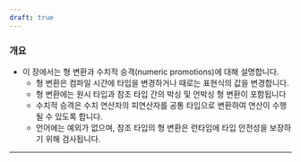 ```yaml
---
draft: true
---
```


### 개요
- 이 장에서는 형 변환과 수치적 승격(numeric promotions)에 대해 설명합니다.
	- 형 변환은 컴파일 시간에 타입을 변경하거나 때로는 표현식의 값을 변경합니다.
	- 형 변환에는 원시 타입과 참조 타입 간의 박싱 및 언박싱 형 변환이 포함됩니다
	- 수치적 승격은 수치 연산자의 피연산자를 공통 타입으로 변환하여 연산이 수행될 수 있도록 합니다.
	- 언어에는 예외가 없으며, 참조 타입의 형 변환은 런타임에 타입 안전성을 보장하기 위해 검사됩니다.

---
